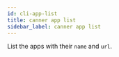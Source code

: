 ```yaml
---
id: cli-app-list
title: canner app list
sidebar_label: canner app list
---
```


List the apps with their `name` and `url`.
